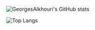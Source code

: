 ![GeorgesAlkhouri's GitHub stats](https://github-readme-stats.vercel.app/api?username=GeorgesAlkhouri&show_icons=true)

![Top Langs](https://github-readme-stats.vercel.app/api/top-langs/?username=GeorgesAlkhouri&size_weight=0.5&count_weight=0.5&hide=jupyter%20notebook&layout=compact&langs_count=10)
